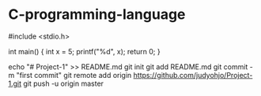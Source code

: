 # C-programming-language
#include <stdio.h>

int main() {
	int x = 5;
   	printf("%d", x);
   	return 0;
 }
 
   
echo "# Project-1" >> README.md
git init
git add README.md
git commit -m "first commit"
git remote add origin https://github.com/judyohjo/Project-1.git
git push -u origin master


